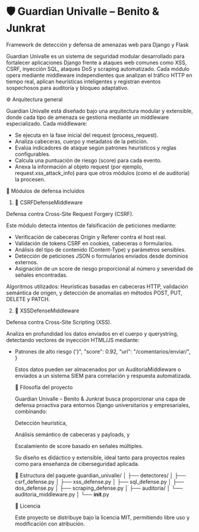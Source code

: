 <!-- Información de la librería -->

# 🛡️ Guardian Univalle – Benito & Junkrat

Framework de detección y defensa de amenazas web para Django y Flask

Guardian Univalle es un sistema de seguridad modular desarrollado para fortalecer aplicaciones Django frente a ataques web comunes como XSS, CSRF, inyección SQL, ataques DoS y scraping automatizado.
Cada módulo opera mediante middleware independientes que analizan el tráfico HTTP en tiempo real, aplican heurísticas inteligentes y registran eventos sospechosos para auditoría y bloqueo adaptativo.

⚙️ Arquitectura general

Guardian Univalle está diseñado bajo una arquitectura modular y extensible, donde cada tipo de amenaza se gestiona mediante un middleware especializado.
Cada middleware:

- Se ejecuta en la fase inicial del request (process_request).
- Analiza cabeceras, cuerpo y metadatos de la petición.
- Evalúa indicadores de ataque según patrones heurísticos y reglas configurables.
- Calcula una puntuación de riesgo (score) para cada evento.
- Anexa la información al objeto request (por ejemplo, request.xss_attack_info) para que otros módulos (como el de auditoría) la procesen.

🧩 Módulos de defensa incluidos

1. 🔐 CSRFDefenseMiddleware

Defensa contra Cross-Site Request Forgery (CSRF).

Este módulo detecta intentos de falsificación de peticiones mediante:

- Verificación de cabeceras Origin y Referer contra el host real.
- Validación de tokens CSRF en cookies, cabeceras o formularios.
- Análisis del tipo de contenido (Content-Type) y parámetros sensibles.
- Detección de peticiones JSON o formularios enviados desde dominios externos.
- Asignación de un score de riesgo proporcional al número y severidad de señales encontradas.

Algoritmos utilizados:
Heurísticas basadas en cabeceras HTTP, validación semántica de origen, y detección de anomalías en métodos POST, PUT, DELETE y PATCH.

2. 🧬 XSSDefenseMiddleware

Defensa contra Cross-Site Scripting (XSS).

Analiza en profundidad los datos enviados en el cuerpo y querystring, detectando vectores de inyección HTML/JS mediante:

- Patrones de alto riesgo (<script>, javascript:, onload=, eval()).
- Ofuscaciones con entidades (&#x3C;, %3Cscript).
- Detección de atributos de eventos (onmouseover, onfocus, etc.).
- Análisis de URIs maliciosas (data:text/html, vbscript:).
- Scoring ponderado por severidad (de 0.3 a 0.95).

Algoritmos utilizados:
Detección basada en expresiones regulares avanzadas con pesos heurísticos y uso opcional de la librería Bleach para sanitización comparativa.

Salida:
Agrega request.xss_attack_info con los detalles de detección, la IP de origen, descripción, payload y score total.

3. 💾 SQLIDefenseMiddleware

Defensa contra Inyección SQL (SQLi).

Identifica intentos de inyección SQL en los parámetros enviados a través de:

- Palabras clave peligrosas (UNION, SELECT, DROP, INSERT, UPDATE).
- Uso de comentarios (--, #, /_ ... _/).
- Concatenaciones o subconsultas sospechosas.
- Comportamientos anómalos en parámetros GET, POST o JSON.

Algoritmos utilizados:
Heurísticas sintácticas + patrones combinados con contextos.
Evalúa combinaciones de operadores y palabras reservadas para minimizar falsos positivos.

Resultado:
Registra el intento en request.sql_injection_info con score calculado y parámetros comprometidos.

4. 🌐 DOSDefenseMiddleware

Detección de ataques de Denegación de Servicio (DoS).

Monitorea la frecuencia de peticiones por IP y calcula una métrica adaptativa de comportamiento:

- Detecta exceso de solicitudes en intervalos cortos.
- Analiza User-Agent, patrones repetitivos y tamaño de payloads.
- Aplica límites configurables (MAX_REQUESTS_PER_WINDOW).
- Marca IPs sospechosas para registro y bloqueo temporal.

Algoritmos utilizados:
Sliding Window con conteo adaptativo en memoria, controlado por señales de frecuencia e intensidad.

5. 🕷️ ScrapingDefenseMiddleware (opcional)

Detección de scraping y bots automatizados.

Evalúa características típicas de scraping:

- User-Agent anómalo o ausente.
- Patrón de navegación repetitivo o excesivamente rápido.
- Ausencia de cabeceras humanas (como Accept-Language o Referer).
- Combinación con heurísticas de DoS para detectar scrapers agresivos.

Algoritmos utilizados:
Análisis estadístico de cabeceras + patrones de comportamiento a corto plazo.

🧠 Integración y uso

Instalar la librería:

pip install guardian-univalle

En tu archivo settings.py de Django, añadir los middlewares:

MIDDLEWARE = [
"guardian_univalle.detectores.csrf_defense.CSRFDefenseMiddleware",
"guardian_univalle.detectores.xss_defense.XSSDefenseMiddleware",
"guardian_univalle.detectores.sql_defense.SQLIDefenseMiddleware",
"guardian_univalle.detectores.dos_defense.DOSDefenseMiddleware",
"guardian_univalle.detectores.scraping_defense.ScrapingDefenseMiddleware", # opcional
]

(Opcional) Configurar umbrales en settings.py:

XSS_DEFENSE_THRESHOLD = 0.6
CSRF_DEFENSE_MIN_SIGNALS = 1
DOS_DEFENSE_MAX_REQUESTS = 100
SQLI_DEFENSE_THRESHOLD = 0.5

🧾 Auditoría y correlación de eventos

Cada middleware genera un diccionario con detalles de detección:

request.xss_attack_info = {
"ip": "192.168.1.10",
"tipos": ["XSS"],
"descripcion": ["Etiqueta <script> detectada"],
"payload": "{'field': 'comentario', 'snippet': '<script>alert(1)</script>'}",
"score": 0.92,
"url": "/comentarios/enviar/",
}

Estos datos pueden ser almacenados por un AuditoriaMiddleware o enviados a un sistema SIEM para correlación y respuesta automatizada.

🧩 Filosofía del proyecto

Guardian Univalle – Benito & Junkrat busca proporcionar una capa de defensa proactiva para entornos Django universitarios y empresariales, combinando:

Detección heurística,

Análisis semántico de cabeceras y payloads, y

Escalamiento de score basado en señales múltiples.

Su diseño es didáctico y extensible, ideal tanto para proyectos reales como para enseñanza de ciberseguridad aplicada.

🧱 Estructura del paquete
guardian_univalle/
│
├── detectores/
│ ├── csrf_defense.py
│ ├── xss_defense.py
│ ├── sql_defense.py
│ ├── dos_defense.py
│ ├── scraping_defense.py
│
├── auditoria/
│ └── auditoria_middleware.py
│
└── **init**.py

🧾 Licencia

Este proyecto se distribuye bajo la licencia MIT, permitiendo libre uso y modificación con atribución.
